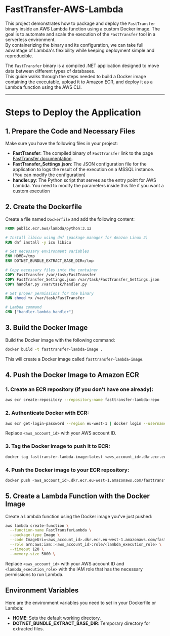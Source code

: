 # FastTransfer-AWS-Lambda

This project demonstrates how to package and deploy the `FastTransfer` binary inside an AWS Lambda function using a custom Docker image. The goal is to automate and scale the execution of the `FastTransfer` tool in a serverless environment.  
By containerizing the binary and its configuration, we can take full advantage of Lambda's flexibility while keeping deployment simple and reproducible.

The `FastTransfer` binary is a compiled .NET application designed to move data between different types of databases.  
This guide walks through the steps needed to build a Docker image containing the executable, upload it to Amazon ECR, and deploy it as a Lambda function using the AWS CLI.

---

# Steps to Deploy the Application

## 1. Prepare the Code and Necessary Files
Make sure you have the following files in your project:

- **FastTransfer**: The compiled binary of `FastTransfer` link to the page [FastTransfer documentation](https://aetperf.github.io/FastTransfer-Documentation/).
- **FastTransfer_Settings.json**: The JSON configuration file for the application to logs the result of the execution on a MSSQL instance. (You can modify the configuration)
- **handler.py**: The Python script that serves as the entry point for AWS Lambda. You need to modify the parameters inside this file if you want a custom execution

## 2. Create the Dockerfile
Create a file named `Dockerfile` and add the following content:

```dockerfile
FROM public.ecr.aws/lambda/python:3.12

# Install libicu using dnf (package manager for Amazon Linux 2)
RUN dnf install -y icu libicu

# Set necessary environment variables
ENV HOME=/tmp
ENV DOTNET_BUNDLE_EXTRACT_BASE_DIR=/tmp

# Copy necessary files into the container
COPY FastTransfer /var/task/FastTransfer
COPY FastTransfer_Settings.json /var/task/FastTransfer_Settings.json
COPY handler.py /var/task/handler.py

# Set proper permissions for the binary
RUN chmod +x /var/task/FastTransfer

# Lambda command
CMD ["handler.lambda_handler"]
```

## 3. Build the Docker Image
Build the Docker image with the following command:

```bash
docker build -t fasttransfer-lambda-image .
```
This will create a Docker image called `fasttransfer-lambda-image`.

## 4. Push the Docker Image to Amazon ECR

### 1. Create an ECR repository (if you don't have one already):
```bash
aws ecr create-repository --repository-name fasttransfer-lambda-repo
```

### 2. Authenticate Docker with ECR:
```bash
aws ecr get-login-password --region eu-west-1 | docker login --username AWS --password-stdin <aws_account_id>.dkr.ecr.eu-west-1.amazonaws.com
```
Replace `<aws_account_id>` with your AWS account ID.

### 3. Tag the Docker image to push it to ECR:
```bash
docker tag fasttransfer-lambda-image:latest <aws_account_id>.dkr.ecr.eu-west-1.amazonaws.com/fasttransfer-lambda-repo:latest
```

### 4. Push the Docker image to your ECR repository:
```bash
docker push <aws_account_id>.dkr.ecr.eu-west-1.amazonaws.com/fasttransfer-lambda-repo:latest
```

## 5. Create a Lambda Function with the Docker Image

Create a Lambda function using the Docker image you've just pushed:

```bash
aws lambda create-function \
  --function-name FastTransferLambda \
  --package-type Image \
  --code ImageUri=<aws_account_id>.dkr.ecr.eu-west-1.amazonaws.com/fasttransfer-lambda-repo:latest \
  --role arn:aws:iam::<aws_account_id>:role/<lambda_execution_role> \
  --timeout 120 \
  --memory-size 5000 \
```
Replace `<aws_account_id>` with your AWS account ID and `<lambda_execution_role>` with the IAM role that has the necessary permissions to run Lambda.

## Environment Variables

Here are the environment variables you need to set in your Dockerfile or Lambda:

- **HOME**: Sets the default working directory.
- **DOTNET_BUNDLE_EXTRACT_BASE_DIR**: Temporary directory for extracted files.

